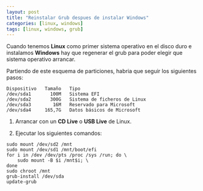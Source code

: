 ```yaml
---
layout: post
title: "Reinstalar Grub despues de instalar Windows"
categories: [linux, windows]
tags: [linux, windows, grub]
---
```


Cuando tenemos **Linux** como primer sistema operativo en el disco duro e instalamos **Windows** hay que regenerar el grub para poder elegir que sistema operativo arrancar.

<!--more-->

Partiendo de este esquema de particiones, habria que seguir los siguientes pasos:
```
Dispositivo   Tamaño   Tipo
/dev/sda1       100M   Sistema EFI
/dev/sda2       300G   Sistema de ficheros de Linux
/dev/sda3        16M   Reservado para Microsoft
/dev/sda4     165,7G   Datos básicos de Microsoft
```

1. Arrancar con un **CD Live** o **USB Live** de Linux.

2. Ejecutar los siguientes comandos:

```shell
sudo mount /dev/sd2 /mnt
sudo mount /dev/sd1 /mnt/boot/efi
for i in /dev /dev/pts /proc /sys /run; do \
    sudo mount -B $i /mnt$i; \
done
sudo chroot /mnt
grub-install /dev/sda
update-grub
```
